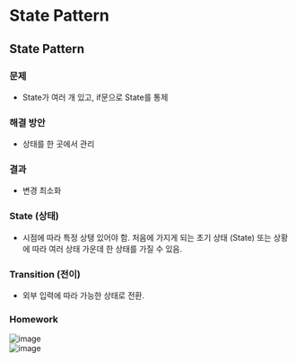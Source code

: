 # State Pattern

## State Pattern

### 문제 
- State가 여러 개 있고, if문으로 State를 통제  

### 해결 방안  
- 상태를 한 곳에서 관리  

### 결과  
- 변경 최소화

### State (상태)  
- 시점에 따라 특정 상탱 있어야 함. 처음에 가지게 되는 초기 상태 (State) 또는 상황에 따라 여러 상태 가운데 한 상태를 가질 수 있음.  
### Transition (전이)  
- 외부 입력에 따라 가능한 상태로 전환.  

### Homework  
![image](https://user-images.githubusercontent.com/32921115/101307108-0c6c5280-388a-11eb-8212-9e599d5cfa96.png)  
![image](https://user-images.githubusercontent.com/32921115/101307117-168e5100-388a-11eb-94c1-66f3525b4c30.png)
